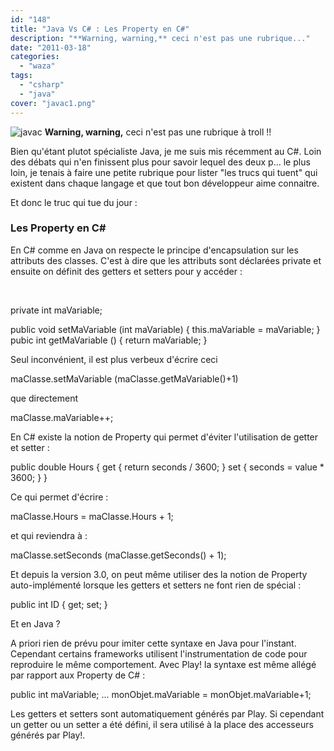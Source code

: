 ```yaml
---
id: "148"
title: "Java Vs C# : Les Property en C#"
description: "**Warning, warning,** ceci n'est pas une rubrique..."
date: "2011-03-18"
categories: 
  - "waza"
tags: 
  - "csharp"
  - "java"
cover: "javac1.png"
---
```


![](/images/javac1.png "javac") **Warning, warning,** ceci n'est pas une rubrique à troll !!

Bien qu'étant plutot spécialiste Java, je me suis mis récemment au C#. Loin des débats qui n'en finissent plus pour savoir lequel des deux p... le plus loin, je tenais à faire une petite rubrique pour lister "les trucs qui tuent" qui existent dans chaque langage et que tout bon développeur aime connaitre.

Et donc le truc qui tue du jour :

### Les Property en C#

En C# comme en Java on respecte le principe d'encapsulation sur les attributs des classes. C'est à dire que les attributs sont déclarées private et ensuite on définit des getters et setters pour y accéder :

 

private int maVariable;

public void setMaVariable (int maVariable)
{
    this.maVariable = maVariable;
}
pubic int getMaVariable ()
{
    return maVariable;
}

Seul inconvénient, il est plus verbeux d'écrire ceci

maClasse.setMaVariable (maClasse.getMaVariable()+1)

que directement

maClasse.maVariable++;

En C# existe la notion de Property qui permet d'éviter l'utilisation de getter et setter :

public double Hours
{
    get
   {
        return seconds / 3600;
   }
   set
   {
       seconds = value \* 3600;
   }
}

Ce qui permet d'écrire :

maClasse.Hours = maClasse.Hours + 1;

et qui reviendra à :

maClasse.setSeconds (maClasse.getSeconds() + 1);

Et depuis la version 3.0, on peut même utiliser des la notion de Property auto-implémenté lorsque les getters et setters ne font rien de spécial :

public int ID { get; set; }

Et en Java ?

A priori rien de prévu pour imiter cette syntaxe en Java pour l'instant. Cependant certains frameworks utilisent l'instrumentation de code pour reproduire le même comportement. Avec Play! la syntaxe est même allégé par rapport aux Property de C# :

public int maVariable;
...
monObjet.maVariable = monObjet.maVariable+1;

Les getters et setters sont automatiquement générés par Play. Si cependant un getter ou un setter a été défini, il sera utilisé à la place des accesseurs générés par Play!.
